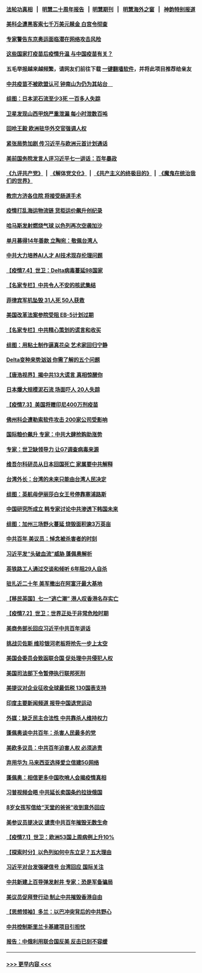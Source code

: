 #### [法轮功真相](https://github.com/gfw-breaker/truth/blob/master/README.md?t=0) &nbsp;&nbsp;|&nbsp;&nbsp; [明慧二十周年报告](https://github.com/gfw-breaker/mh-reports/blob/master/README.md?t=0) &nbsp;&nbsp;|&nbsp;&nbsp;[明慧期刊](https://github.com/gfw-breaker/mh-qikan) &nbsp;&nbsp;|&nbsp;&nbsp; [明慧海外之窗](https://github.com/gfw-breaker/mh-news/blob/master/README.md?t=0) &nbsp;&nbsp;|&nbsp;&nbsp; [神韵特别报道](https://github.com/gfw-breaker/mh-news/blob/master/shenyun.md?t=0)
#### [美科企遭黑客索七千万美元赎金 白宫令彻查](../pages/nsc418/n13068453.md?t=07052001) 
#### [专家警告东京奥运面临潜在网络攻击风险](../pages/nsc418/n13068225.md?t=07052001) 
#### [这些国家打疫苗后疫情升温 与中国疫苗有关？](../pages/nsc418/n13063902.md?t=07052001) 
#### 五毛举报越来越频繁，请网友们前往下载 [一键翻墙软件](https://github.com/gfw-breaker/ssr-accounts)，并将此项目推荐给亲友
#### [中共疫苗不被欧盟认可 钟南山为仍为其站台　](../pages/nsc418/n13066921.md?t=07052001) 
#### [组图：日本泥石流至少3死 一百多人失踪](../pages/nsc418/n13067596.md?t=07052001) 
#### [卫星发现山西甲烷严重泄漏 每小时泄数百吨](../pages/nsc418/n13067638.md?t=07052001) 
#### [回呛王毅 欧洲驻华外交官强调人权](../pages/nsc418/n13067222.md?t=07052001) 
#### [紧张局势加剧 传习近平与欧洲元首计划通话](../pages/nsc418/n13067124.md?t=07052001) 
#### [美前国务院发言人评习近平七一讲话：百年暴政](../pages/nsc418/n13066986.md?t=07052001) 
#### [《九评共产党》](https://github.com/begood0513/9ping.md/blob/master/README.md) &nbsp;|&nbsp; [《解体党文化》](../../../../jtdwh.md/blob/master/README.md)  &nbsp;|&nbsp; [《共产主义的终极目的》](../../../../gczydzjmd.md/blob/master/README.md) &nbsp;|&nbsp; [《魔鬼在统治我们的世界》](../../../../mgztzwmdsj.md/blob/master/README.md) 
#### [教宗方济各住院 将接受肠道手术](../pages/nsc418/n13066996.md?t=07052001) 
#### [疫情打乱海运物流链 货柜运价飙升创纪录](../pages/nsc418/n13066976.md?t=07052001) 
#### [哈马斯发射燃烧气球 以色列再次空袭加沙](../pages/nsc418/n13066885.md?t=07052001) 
#### [单月募得14年善款 立陶宛：敬佩台湾人](../pages/nsc418/n13066589.md?t=07052001) 
#### [中共大力培养AI人才 AI技术现存伦理问题](../pages/nsc418/n13065889.md?t=07052001) 
#### [【疫情7.4】世卫：Delta病毒蔓延98国家](../pages/nsc418/n13066463.md?t=07052001) 
#### [【名家专栏】中共令人不安的核武集结](../pages/nsc418/n13065256.md?t=07052001) 
#### [菲律宾军机坠毁 31人死 50人获救](../pages/nsc418/n13066453.md?t=07052001) 
#### [美国改革法案参院受阻 EB-5计划过期](../pages/nsc418/n13065786.md?t=07052001) 
#### [【名家专栏】中共精心策划的谎言和收买](../pages/nsc418/n13065253.md?t=07052001) 
#### [组图：用粘土制作逼真花朵 艺术家回归宁静](../pages/nsc418/n13064840.md?t=07052001) 
#### [Delta变种来势汹汹 你需了解的五个问题](../pages/nsc418/n13065422.md?t=07052001) 
#### [【唐浩视界】揭中共13大谎言 真相惊醒你](../pages/nsc418/n13065208.md?t=07052001) 
#### [日本爆大规模泥石流 场面吓人 20人失踪](../pages/nsc418/n13065237.md?t=07052001) 
#### [【疫情7.3】美国将赠印尼400万剂疫苗](../pages/nsc418/n13065023.md?t=07052001) 
#### [佛州科企遭勒索软件攻击 200家公司受影响](../pages/nsc418/n13064932.md?t=07052001) 
#### [国际粮价飙升 专家：中共大肆抢购助涨势](../pages/nsc418/n13064616.md?t=07052001) 
#### [专家：世卫缺领导力 让G7调查病毒来源](../pages/nsc418/n13064094.md?t=07052001) 
#### [维吾尔科研员从日本回国死亡 家属要中共解释](../pages/nsc418/n13064089.md?t=07052001) 
#### [台湾外长：台湾的未来只能由台湾人民决定](../pages/nsc418/n13064082.md?t=07052001) 
#### [组图：英航母伊丽莎白女王号停靠塞浦路斯](../pages/nsc418/n13062981.md?t=07052001) 
#### [中国研究所成立 韩专家讨论中共渗透下韩国未来](../pages/nsc418/n13063378.md?t=07052001) 
#### [组图：加州三场野火蔓延 烧毁面积逾3万英亩](../pages/nsc418/n13063488.md?t=07052001) 
#### [中共百年 美议员：悼念被杀害者的时刻](../pages/nsc418/n13063735.md?t=07052001) 
#### [习近平发“头破血流”威胁 蓬佩奥解析](../pages/nsc418/n13063604.md?t=07052001) 
#### [英铁路工人通过交谈和倾听 6年阻29人自杀](../pages/nsc418/n13063314.md?t=07052001) 
#### [驻扎近二十年 美军撤出在阿富汗最大基地](../pages/nsc418/n13063297.md?t=07052001) 
#### [【移民英国】七一“逃亡潮” 港人叹香港名存实亡](../pages/nsc418/n13062195.md?t=07052001) 
#### [【疫情7.2】世卫：世界正处于非常危险时期](../pages/nsc418/n13062918.md?t=07052001) 
#### [美商务部长回应习近平中共百年讲话](../pages/nsc418/n13062903.md?t=07052001) 
#### [挑战贝佐斯 维珍银河老板将抢先一步上太空](../pages/nsc418/n13062442.md?t=07052001) 
#### [美国会委员会致函联合国 促处理中共侵犯人权](../pages/nsc418/n13061967.md?t=07052001) 
#### [美国司法部下令暂停执行联邦死刑](../pages/nsc418/n13062212.md?t=07052001) 
#### [美提议对企业征收全球最低税 130国表支持](../pages/nsc418/n13061428.md?t=07052001) 
#### [印度主要新闻频道 报导中国退党运动](../pages/nsc418/n13061621.md?t=07052001) 
#### [外媒：缺乏民主合法性 中共靠杀人维持权力](../pages/nsc418/n13061364.md?t=07052001) 
#### [蓬佩奥谈中共百年：杀害人民最多的党](../pages/nsc418/n13061271.md?t=07052001) 
#### [美欧多议员：中共百年迫害人权 必须追责](../pages/nsc418/n13061062.md?t=07052001) 
#### [弃用华为 马来西亚选择爱立信建5G网络](../pages/nsc418/n13060911.md?t=07052001) 
#### [蓬佩奥：相信更多中国吹哨人会揭疫情真相](../pages/nsc418/n13061054.md?t=07052001) 
#### [习普视频会晤 中共延长卖国条约拉拢俄国](../pages/nsc418/n13060971.md?t=07052001) 
#### [8岁女孩写信给“天堂的爸爸”收到意外回应](../pages/nsc418/n13059950.md?t=07052001) 
#### [美参议员提决议 谴责中共百年摧毁无数生命](../pages/nsc418/n13060723.md?t=07052001) 
#### [【疫情7.1】世卫：欧洲53国上周病例上升10%](../pages/nsc418/n13060205.md?t=07052001) 
#### [【探索时分】以色列如何中东立足？五大理由](../pages/nsc418/n13058903.md?t=07052001) 
#### [习近平对台发强硬信号 台湾回应 国际关注](../pages/nsc418/n13060108.md?t=07052001) 
#### [中共新建上百导弹发射井 专家：恐是军备骗局](../pages/nsc418/n13059998.md?t=07052001) 
#### [美议员促拜登行动 制止中共摧毁香港自由](../pages/nsc418/n13059424.md?t=07052001) 
#### [【思想领袖】多兰：以巴冲突背后的中共野心](../pages/nsc418/n13010990.md?t=07052001) 
#### [中共控制斯里兰卡基建项目引担忧](../pages/nsc418/n13058976.md?t=07052001) 
#### [报告：中俄利用联合国反美 反击已刻不容缓](../pages/nsc418/n13058878.md?t=07052001) 

----
#### [ >>> 更早内容 <<< ](../indexes/nsc418-earlier.md)
